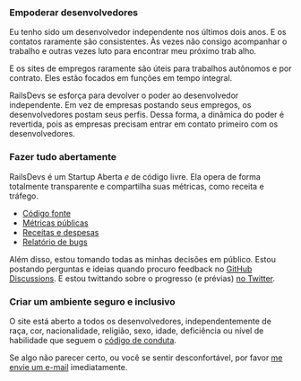 ### Empoderar desenvolvedores

Eu tenho sido um desenvolvedor independente nos últimos dois anos. E os contatos raramente são consistentes. Às vezes não consigo acompanhar o trabalho e outras vezes luto para encontrar meu próximo trab alho.

E os sites de empregos raramente são úteis para trabalhos autônomos e por contrato. Eles estão focados em funções em tempo integral.

RailsDevs se esforça para devolver o poder ao desenvolvedor independente. Em vez de empresas postando seus empregos, os desenvolvedores postam seus perfis. Dessa forma, a dinâmica do poder é revertida, pois as empresas precisam entrar em contato primeiro com os desenvolvedores.

### Fazer tudo abertamente

RailsDevs é um Startup Aberta *e* de código livre. Ela opera de forma totalmente transparente e compartilha suas métricas, como receita e tráfego.

* [Código fonte](https://github.com/tampadevs/talent.tampa.dev/)
* [Métricas públicas](https://app.usefathom.com/share/cacnfaan/railsdevs.com)
* [Receitas e despesas](/open)
* [Relatório de bugs](https://app.honeybadger.io/project/EKRGgkQdR0)

Além disso, estou tomando todas as minhas decisões em público. Estou postando perguntas e ideias quando procuro feedback no [GitHub Discussions](https://github.com/tampadevs/talent.tampa.dev/discussions). E estou twittando sobre o progresso (e prévias) [no Twitter](https://twitter.com/tampadevs).

### Criar um ambiente seguro e inclusivo

O site está aberto a todos os desenvolvedores, independentemente de raça, cor, nacionalidade, religião, sexo, idade, deficiência ou nível de habilidade que seguem o [código de conduta](/conduct).

Se algo não parecer certo, ou você se sentir desconfortável, por favor [me envie um e-mail](mailto:jobs@tampadevs.com) imediatamente.
